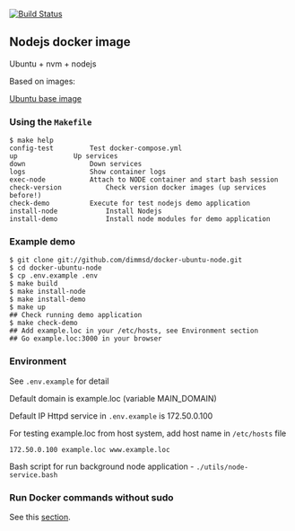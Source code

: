 [![Build Status](https://travis-ci.org/dimmsd/docker-ubuntu-node.svg?branch=master)](https://travis-ci.org/dimmsd/docker-ubuntu-node)
## Nodejs docker image

Ubuntu + nvm + nodejs

Based on images:

[Ubuntu base image](https://github.com/dimmsd/docker-ubuntu-base)

### Using the `Makefile`

```
$ make help
config-test			Test docker-compose.yml
up				Up services
down				Down services
logs				Show container logs
exec-node			Attach to NODE container and start bash session
check-version			Check version docker images (up services before!)
check-demo			Execute for test nodejs demo application
install-node			Install Nodejs
install-demo			Install node modules for demo application
```

### Example demo

```
$ git clone git://github.com/dimmsd/docker-ubuntu-node.git
$ cd docker-ubuntu-node
$ cp .env.example .env
$ make build
$ make install-node
$ make install-demo
$ make up
## Check running demo application
$ make check-demo
## Add example.loc in your /etc/hosts, see Environment section
## Go example.loc:3000 in your browser
```

### Environment

See `.env.example` for detail

Default domain is example.loc (variable MAIN_DOMAIN)

Default IP Httpd service in `.env.example` is 172.50.0.100

For testing example.loc from host system, add host name in `/etc/hosts` file

`172.50.0.100 example.loc www.example.loc`

Bash script for run background node application - `./utils/node-service.bash`

### Run Docker commands without sudo

See this [section](https://github.com/dimmsd/docker-ubuntu-base#run-docker-commands-without-sudo).